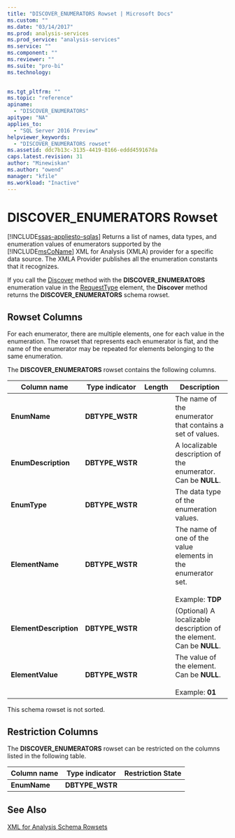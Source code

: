 ```yaml
---
title: "DISCOVER_ENUMERATORS Rowset | Microsoft Docs"
ms.custom: ""
ms.date: "03/14/2017"
ms.prod: analysis-services
ms.prod_service: "analysis-services"
ms.service: ""
ms.component: ""
ms.reviewer: ""
ms.suite: "pro-bi"
ms.technology: 
  

ms.tgt_pltfrm: ""
ms.topic: "reference"
apiname: 
  - "DISCOVER_ENUMERATORS"
apitype: "NA"
applies_to: 
  - "SQL Server 2016 Preview"
helpviewer_keywords: 
  - "DISCOVER_ENUMERATORS rowset"
ms.assetid: ddc7b13c-3135-4419-8166-eddd459167da
caps.latest.revision: 31
author: "Minewiskan"
ms.author: "owend"
manager: "kfile"
ms.workload: "Inactive"
---
```

# DISCOVER_ENUMERATORS Rowset
[!INCLUDE[ssas-appliesto-sqlas](../../../includes/ssas-appliesto-sqlas.md)]
  Returns a list of names, data types, and enumeration values of enumerators supported by the [!INCLUDE[msCoName](../../../includes/msconame-md.md)] XML for Analysis (XMLA) provider for a specific data source. The XMLA Provider publishes all the enumeration constants that it recognizes.  
  
 If you call the [Discover](../../../analysis-services/xmla/xml-elements-methods-discover.md) method with the **DISCOVER_ENUMERATORS** enumeration value in the [RequestType](../../../analysis-services/xmla/xml-elements-properties/requesttype-element-xmla.md) element, the **Discover** method returns the **DISCOVER_ENUMERATORS** schema rowset.  
  
## Rowset Columns  
 For each enumerator, there are multiple elements, one for each value in the enumeration. The rowset that represents each enumerator is flat, and the name of the enumerator may be repeated for elements belonging to the same enumeration.  
  
 The **DISCOVER_ENUMERATORS** rowset contains the following columns.  
  
|Column name|Type indicator|Length|Description|  
|-----------------|--------------------|------------|-----------------|  
|**EnumName**|**DBTYPE_WSTR**||The name of the enumerator that contains a set of values.|  
|**EnumDescription**|**DBTYPE_WSTR**||A localizable description of the enumerator. Can be **NULL**.|  
|**EnumType**|**DBTYPE_WSTR**||The data type of the enumeration values.|  
|**ElementName**|**DBTYPE_WSTR**||The name of one of the value elements in the enumerator set.<br /><br /> Example: **TDP**|  
|**ElementDescription**|**DBTYPE_WSTR**||(Optional) A localizable description of the element. Can be **NULL**.|  
|**ElementValue**|**DBTYPE_WSTR**||The value of the element. Can be **NULL**.<br /><br /> Example: **01**|  
  
 This schema rowset is not sorted.  
  
## Restriction Columns  
 The **DISCOVER_ENUMERATORS** rowset can be restricted on the columns listed in the following table.  
  
|Column name|Type indicator|Restriction State|  
|-----------------|--------------------|-----------------------|  
|**EnumName**|**DBTYPE_WSTR**||  
  
## See Also  
 [XML for Analysis Schema Rowsets](../../../analysis-services/schema-rowsets/xml/xml-for-analysis-schema-rowsets.md)  
  
  
